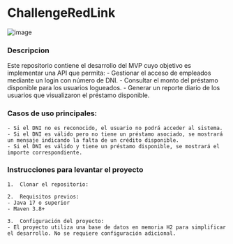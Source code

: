 # ChallengeRedLink
![image](https://github.com/user-attachments/assets/d44b1f80-e99c-4e39-98f5-ee0f3214717d)
### Descripcion
Este repositorio contiene el desarrollo del MVP cuyo objetivo es implementar una API que permita:
    - Gestionar el acceso de empleados mediante un login con número de DNI.
    - Consultar el monto del préstamo disponible para los usuarios logueados.
    - Generar un reporte diario de los usuarios que visualizaron el préstamo disponible.

### Casos de uso principales:
	- Si el DNI no es reconocido, el usuario no podrá acceder al sistema.
	- Si el DNI es válido pero no tiene un préstamo asociado, se mostrará un mensaje indicando la falta de un crédito disponible.
	- Si el DNI es válido y tiene un préstamo disponible, se mostrará el importe correspondiente.

### Instrucciones para levantar el proyecto
	1.	Clonar el repositorio:

	2.	Requisitos previos:
	- Java 17 o superior
	- Maven 3.8+

	3.	Configuración del proyecto:
    - El proyecto utiliza una base de datos en memoria H2 para simplificar el desarrollo. No se requiere configuración adicional.
 



